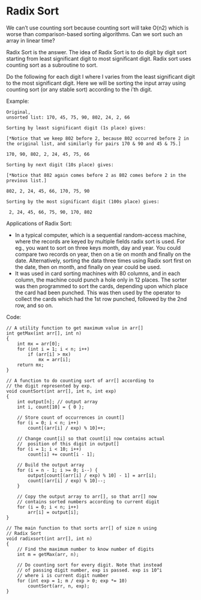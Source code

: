 # Radix Sort

We can’t use counting sort because counting sort will take O(n2) which is worse than comparison-based sorting algorithms. Can we sort such an array in linear time?

Radix Sort is the answer. The idea of Radix Sort is to do digit by digit sort starting from least significant digit to most significant digit. Radix sort uses counting sort as a subroutine to sort.

Do the following for each digit I where I varies from the least significant digit to the most significant digit. Here we will be sorting the input array using counting sort (or any stable sort) according to the i’th digit.

Example:

    Original,
    unsorted list: 170, 45, 75, 90, 802, 24, 2, 66

    Sorting by least significant digit (1s place) gives:

    [*Notice that we keep 802 before 2, because 802 occurred before 2 in the original list, and similarly for pairs 170 & 90 and 45 & 75.]

    170, 90, 802, 2, 24, 45, 75, 66

    Sorting by next digit (10s place) gives:

    [*Notice that 802 again comes before 2 as 802 comes before 2 in the previous list.]

    802, 2, 24, 45, 66, 170, 75, 90

    Sorting by the most significant digit (100s place) gives:

     2, 24, 45, 66, 75, 90, 170, 802

Applications of Radix Sort:

- In a typical computer, which is a sequential random-access machine, where the records are keyed by multiple fields radix sort is used. For eg., you want to sort on three keys month, day and year. You could compare two records on year, then on a tie on month and finally on the date. Alternatively, sorting the data three times using Radix sort first on the date, then on month, and finally on year could be used.
- It was used in card sorting machines with 80 columns, and in each column, the machine could punch a hole only in 12 places. The sorter was then programmed to sort the cards, depending upon which place the card had been punched. This was then used by the operator to collect the cards which had the 1st row punched, followed by the 2nd row, and so on.

Code:

    // A utility function to get maximum value in arr[]
    int getMax(int arr[], int n)
    {
        int mx = arr[0];
        for (int i = 1; i < n; i++)
            if (arr[i] > mx)
                mx = arr[i];
        return mx;
    }

    // A function to do counting sort of arr[] according to
    // the digit represented by exp.
    void countSort(int arr[], int n, int exp)
    {
        int output[n]; // output array
        int i, count[10] = { 0 };

        // Store count of occurrences in count[]
        for (i = 0; i < n; i++)
            count[(arr[i] / exp) % 10]++;

        // Change count[i] so that count[i] now contains actual
        //  position of this digit in output[]
        for (i = 1; i < 10; i++)
            count[i] += count[i - 1];

        // Build the output array
        for (i = n - 1; i >= 0; i--) {
            output[count[(arr[i] / exp) % 10] - 1] = arr[i];
            count[(arr[i] / exp) % 10]--;
        }

        // Copy the output array to arr[], so that arr[] now
        // contains sorted numbers according to current digit
        for (i = 0; i < n; i++)
            arr[i] = output[i];
    }

    // The main function to that sorts arr[] of size n using
    // Radix Sort
    void radixsort(int arr[], int n)
    {
        // Find the maximum number to know number of digits
        int m = getMax(arr, n);

        // Do counting sort for every digit. Note that instead
        // of passing digit number, exp is passed. exp is 10^i
        // where i is current digit number
        for (int exp = 1; m / exp > 0; exp *= 10)
            countSort(arr, n, exp);
    }
